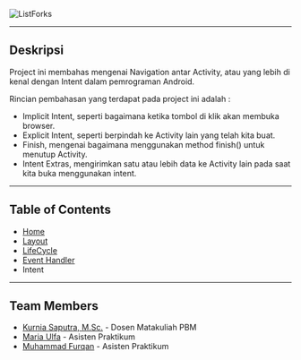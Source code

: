 ![ListForks](https://raw.github.com/fueerqan/PBM-Praktikum-2017/master/title.png)

<hr>

## Deskripsi

Project ini membahas mengenai Navigation antar Activity, atau yang lebih di kenal dengan Intent dalam pemrograman Android.

Rincian pembahasan yang terdapat pada project ini adalah :
* Implicit Intent, seperti bagaimana ketika tombol di klik akan membuka browser.
* Explicit Intent, seperti berpindah ke Activity lain yang telah kita buat.
* Finish, mengenai bagaimana menggunakan method finish() untuk menutup Activity.
* Intent Extras, mengirimkan satu atau lebih data ke Activity lain pada saat kita buka menggunakan intent.

<hr>

## Table of Contents

* [Home](https://github.com/fueerqan/PBM-Praktikum-2017)
* [Layout](https://github.com/fueerqan/PBM-Praktikum-2017/tree/master/Layout)
* [LifeCycle](https://github.com/fueerqan/PBM-Praktikum-2017/tree/master/LifeCycleEvents)
* [Event Handler](https://github.com/fueerqan/PBM-Praktikum-2017/tree/master/EventHandler)
* Intent

<hr>

## Team Members

* [Kurnia Saputra, M.Sc.](http://informatika.unsyiah.ac.id/kurnia/) - Dosen Matakuliah PBM
* [Maria Ulfa]() - Asisten Praktikum
* [Muhammad Furqan](https://github.com/fueerqan) - Asisten Praktikum
